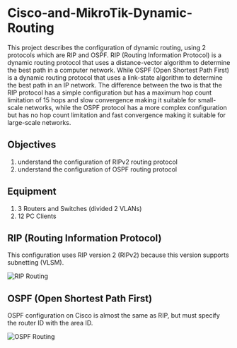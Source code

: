 # Cisco-and-MikroTik-Dynamic-Routing
This project describes the configuration of dynamic routing, using 2 protocols which are RIP and OSPF. RIP (Routing Information Protocol) is a dynamic routing protocol that uses a distance-vector algorithm to determine the best path in a computer network. While OSPF (Open Shortest Path First) is a dynamic routing protocol that uses a link-state algorithm to determine the best path in an IP network. The difference between the two is that the RIP protocol has a simple configuration but has a maximum hop count limitation of 15 hops and slow convergence making it suitable for small-scale networks, while the OSPF protocol has a more complex configuration but has no hop count limitation and fast convergence making it suitable for large-scale networks.

## Objectives
1. understand the configuration of RIPv2 routing protocol
2. understand the configuration of OSPF routing protocol

## Equipment
1. 3 Routers and Switches (divided 2 VLANs)
2. 12 PC Clients

## RIP (Routing Information Protocol)
This configuration uses RIP version 2 (RIPv2) because this version supports subnetting (VLSM).

![RIP Routing](https://github.com/user-attachments/assets/689d8edb-d087-406d-abae-d8be4bdf7d92)

## OSPF (Open Shortest Path First)
OSPF configuration on Cisco is almost the same as RIP, but must specify the router ID with the area ID.

![OSPF Routing](https://github.com/user-attachments/assets/47b382b1-4ffb-4f58-b75c-d70558a95a8f)
